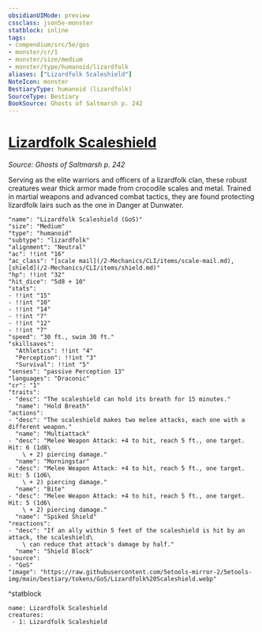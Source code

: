 ```yaml
---
obsidianUIMode: preview
cssclass: json5e-monster
statblock: inline
tags:
- compendium/src/5e/gos
- monster/cr/1
- monster/size/medium
- monster/type/humanoid/lizardfolk
aliases: ["Lizardfolk Scaleshield"]
NoteIcon: monster
BestiaryType: humanoid (lizardfolk)
SourceType: Bestiary
BookSource: Ghosts of Saltmarsh p. 242
---
```

# [Lizardfolk Scaleshield](2-Mechanics\CLI\bestiary\humanoid/lizardfolk-scaleshield-gos.md)
*Source: Ghosts of Saltmarsh p. 242*  

Serving as the elite warriors and officers of a lizardfolk clan, these robust creatures wear thick armor made from crocodile scales and metal. Trained in martial weapons and advanced combat tactics, they are found protecting lizardfolk lairs such as the one in Danger at Dunwater.

```statblock
"name": "Lizardfolk Scaleshield (GoS)"
"size": "Medium"
"type": "humanoid"
"subtype": "lizardfolk"
"alignment": "Neutral"
"ac": !!int "16"
"ac_class": "[scale mail](/2-Mechanics/CLI/items/scale-mail.md), [shield](/2-Mechanics/CLI/items/shield.md)"
"hp": !!int "32"
"hit_dice": "5d8 + 10"
"stats":
- !!int "15"
- !!int "10"
- !!int "14"
- !!int "7"
- !!int "12"
- !!int "7"
"speed": "30 ft., swim 30 ft."
"skillsaves":
  "Athletics": !!int "4"
  "Perception": !!int "3"
  "Survival": !!int "5"
"senses": "passive Perception 13"
"languages": "Draconic"
"cr": "1"
"traits":
- "desc": "The scaleshield can hold its breath for 15 minutes."
  "name": "Hold Breath"
"actions":
- "desc": "The scaleshield makes two melee attacks, each one with a different weapon."
  "name": "Multiattack"
- "desc": "Melee Weapon Attack: +4 to hit, reach 5 ft., one target. Hit: 6 (1d8\
    \ + 2) piercing damage."
  "name": "Morningstar"
- "desc": "Melee Weapon Attack: +4 to hit, reach 5 ft., one target. Hit: 5 (1d6\
    \ + 2) piercing damage."
  "name": "Bite"
- "desc": "Melee Weapon Attack: +4 to hit, reach 5 ft., one target. Hit: 5 (1d6\
    \ + 2) piercing damage."
  "name": "Spiked Shield"
"reactions":
- "desc": "If an ally within 5 feet of the scaleshield is hit by an attack, the scaleshield\
    \ can reduce that attack's damage by half."
  "name": "Shield Block"
"source":
- "GoS"
"image": "https://raw.githubusercontent.com/5etools-mirror-2/5etools-img/main/bestiary/tokens/GoS/Lizardfolk%20Scaleshield.webp"
```
^statblock

```encounter-table
name: Lizardfolk Scaleshield
creatures:
 - 1: Lizardfolk Scaleshield
```